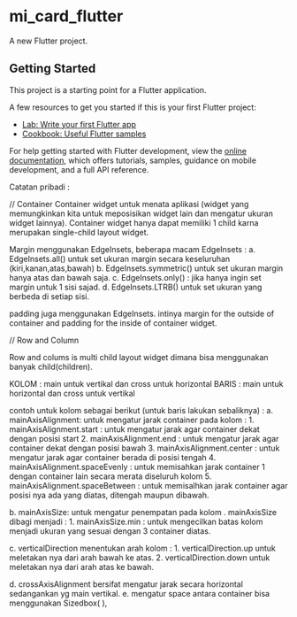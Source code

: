 # mi_card_flutter

A new Flutter project.

## Getting Started

This project is a starting point for a Flutter application.

A few resources to get you started if this is your first Flutter project:

- [Lab: Write your first Flutter app](https://docs.flutter.dev/get-started/codelab)
- [Cookbook: Useful Flutter samples](https://docs.flutter.dev/cookbook)

For help getting started with Flutter development, view the
[online documentation](https://docs.flutter.dev/), which offers tutorials,
samples, guidance on mobile development, and a full API reference.

Catatan pribadi :

// Container
Container widget untuk menata aplikasi (widget yang memungkinkan kita untuk meposisikan widget lain dan mengatur ukuran widget lainnya). 
Container widget hanya dapat memiliki 1 child karna merupakan single-child layout widget.

Margin menggunakan EdgeInsets, beberapa macam EdgeInsets :
a. EdgeInsets.all() untuk set ukuran margin secara keseluruhan (kiri,kanan,atas,bawah)
b. EdgeInsets.symmetric() untuk set ukuran margin hanya atas dan bawah saja.
c. EdgeInsets.only() : jika hanya ingin set margin untuk 1 sisi sajad. 
d. EdgeInsets.LTRB() untuk set ukuran yang berbeda di setiap sisi.

padding juga menggunakan EdgeInsets.
intinya margin for the outside of container and padding for the inside of container widget.

// Row and Column

Row and colums is multi child layout widget dimana bisa menggunakan banyak child(children).

KOLOM : main untuk vertikal dan cross untuk horizontal
BARIS : main untuk horizontal dan cross untuk vertikal

contoh untuk kolom sebagai berikut (untuk baris lakukan sebaliknya) : 
a. mainAxisAlignment: untuk mengatur jarak container pada kolom :
    1. mainAxisAlignment.start : untuk mengatur jarak agar container dekat dengan posisi start 
    2. mainAxisAlignment.end : untuk mengatur jarak agar container dekat dengan posisi bawah 
    3. mainAxisAlignment.center : untuk mengatur jarak agar container berada di posisi tengah
    4. mainAxisAlignment.spaceEvenly : untuk memisahkan jarak container 1 dengan container lain secara merata diseluruh kolom
    5. mainAxisAlignment.spaceBetween : untuk memisalhkan jarak container agar posisi nya ada yang diatas, ditengah maupun dibawah.

b. mainAxisSize: untuk mengatur penempatan pada kolom . mainAxisSize dibagi menjadi :
    1. mainAxisSize.min : untuk mengecilkan batas kolom menjadi ukuran yang sesuai dengan 3 container diatas.

c. verticalDirection menentukan arah kolom :
    1. verticalDirection.up untuk meletakan nya dari arah bawah ke atas.
    2. verticalDirection.down untuk meletakan nya dari arah atas ke bawah.

d. crossAxisAlignment bersifat mengatur jarak secara horizontal sedangankan yg main vertikal.
e. mengatur space antara container bisa menggunakan Sizedbox( ),